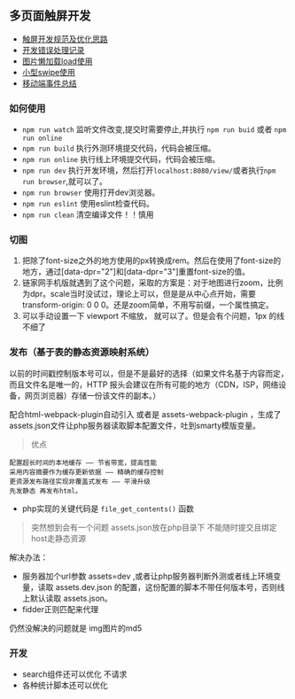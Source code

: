 ## 多页面触屏开发

* [触屏开发规范及优化思路](https://github.com/94dreamer/Note/tree/master/触屏开发规范及优化思路)
* [开发错误处理记录](./doc/Error.md)
* [图片懒加载load使用](./doc/lazyload.md)
* [小型swipe使用](./doc/swipe.md)
* [移动端事件总结](./doc/移动端事件.md)


### 如何使用

* `npm run watch` 监听文件改变,提交时需要停止,并执行 `npm run buid` 或者 `npm run online`
* `npm run build` 执行外测环境提交代码，代码会被压缩。
* `npm run online` 执行线上环境提交代码，代码会被压缩。
* `npm run dev` 执行开发环境，然后打开`localhost:8080/view/`或者执行`npm run browser`,就可以了。
* `npm run browser` 使用打开dev浏览器。
* `npm run eslint` 使用eslint检查代码。
* `npm run clean` 清空编译文件！！慎用

### 切图

1. 把除了font-size之外的地方使用的px转换成rem。然后在使用了font-size的地方，通过[data-dpr="2"]和[data-dpr="3"]重置font-size的值。
2. 链家网手机版就遇到了这个问题，采取的方案是：对于地图进行zoom，比例为dpr。scale当时没试过，理论上可以，但是是从中心点开始，需要transform-origin: 0 0 0。还是zoom简单，不用写前缀，一个属性搞定。
3. 可以手动设置一下 viewport 不缩放， <meta name="viewport" content="width=device-width,initial-scale=1,maximum-scale=1,minimum-scale=1,user-scalable=no"> 就可以了。但是会有个问题，1px 的线不细了

### 发布（基于表的静态资源映射系统）

以前的时间戳控制版本号可以，但是不是最好的选择（如果文件名基于内容而定，而且文件名是唯一的，HTTP 报头会建议在所有可能的地方（CDN，ISP，网络设备，网页浏览器）存储一份该文件的副本。）

配合html-webpack-plugin自动引入 或者是 assets-webpack-plugin ，生成了 assets.json文件让php服务器读取脚本配置文件，吐到smarty模版变量。
> 优点

```
配置超长时间的本地缓存 —— 节省带宽，提高性能
采用内容摘要作为缓存更新依据 —— 精确的缓存控制
更资源发布路径实现非覆盖式发布 —— 平滑升级
先发静态 再发布html。
```

* php实现的关键代码是 `file_get_contents()` 函数


> 突然想到会有一个问题 assets.json放在php目录下 不能随时提交且绑定host走静态资源

解决办法：

* 服务器加个url参数 assets=dev ,或者让php服务器判断外测或者线上环境变量，读取 assets.dev.json 的配置，这份配置的脚本不带任何版本号，否则线上默认读取 assets.json。
* fidder正则匹配来代理

仍然没解决的问题就是 img图片的md5

### 开发

- search组件还可以优化 不请求
- 各种统计脚本还可以优化

